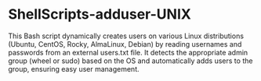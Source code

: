 # ShellScripts-adduser-UNIX
This Bash script dynamically creates users on various Linux distributions (Ubuntu, CentOS, Rocky, AlmaLinux, Debian) by reading usernames and passwords from an external users.txt file. It detects the appropriate admin group (wheel or sudo) based on the OS and automatically adds users to the group, ensuring easy user management.

